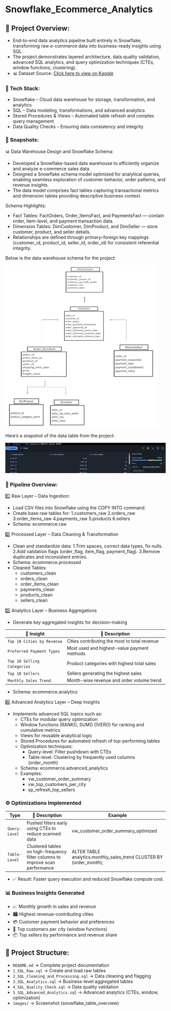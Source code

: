 #  Snowflake_Ecommerce_Analytics

## 📌 Project Overview:
- End-to-end data analytics pipeline built entirely in Snowflake, transforming raw e-commerce data into business-ready insights using SQL.
- The project demonstrates layered architecture, data quality validation, advanced SQL analytics, and query optimization techniques (CTEs, window functions, clustering).
- 📊 Dataset Source: [Click here to view on Kaggle](https://www.kaggle.com/datasets/olistbr/brazilian-ecommerce?resource=download&select=olist_products_dataset.csv)

### 🧰 Tech Stack:

- Snowflake – Cloud data warehouse for storage, transformation, and analytics
- SQL – Data modeling, transformations, and advanced analytics
- Stored Procedures & Views – Automated table refresh and complex query management
- Data Quality Checks – Ensuring data consistency and integrity

### 📸 Snapshots:
📊 Data Warehouse Design and Snowflake Schema:
 - Developed a Snowflake-based data warehouse to efficiently organize and analyze e-commerce sales data.
 - Designed a Snowflake schema model optimized for analytical queries, enabling seamless exploration of customer behavior, order patterns, and revenue insights.
 - The data model comprises fact tables capturing transactional metrics and dimension tables providing descriptive business context.

Schema Highlights:
 - Fact Tables: FactOrders, Order_ItemsFact, and PaymentsFact — contain order, item-level, and payment transaction data.
 - Dimension Tables: DimCustomer, DimProduct, and DimSeller — store customer, product, and seller details.
 - Relationships are defined through primary–foreign key mappings (customer_id, product_id, seller_id, order_id) for consistent referential integrity.
   
Below is the data warehouse schema for the project:

![Data Model](images/data_model.jpg)

Here’s a snapshot of the data table from the project:

![Dataset Preview](images/tables_overview.jpg)

### 🔄 Pipeline Overview:
1️⃣ Raw Layer – Data Ingestion:
- Load CSV files into Snowflake using the COPY INTO command.
- Create base raw tables for:
  1.customers_raw
  2.orders_raw
  3.order_items_raw
  4.payments_raw
  5.products
  6.sellers
- Schema: ecommerce.raw

2️⃣ Processed Layer – Data Cleaning & Transformation
- Clean and standardize data:
  1.Trim spaces, correct data types, fix nulls.
  2.Add validation flags (order_flag, item_flag, payment_flag).
  3.Remove duplicates and inconsistent entries.
- Schema: ecommerce.processed
- Cleaned Tables:
   - customers_clean
   - orders_clean
   - order_items_clean
   - payments_clean
   - products_clean
   - sellers_clean

3️⃣ Analytics Layer – Business Aggregations
- Generate key aggregated insights for decision-making
  
|           🧩  Insight            |                     📄 Description                   |
|-----------------------------------|------------------------------------------------------|
|     `Top 10 Cities by Revenue`    |     Cities contributing the most to total revenue    |
|     `Preferred Payment Types`     |     Most used and highest-value payment methods      |
|     `Top 10 Selling Categories`   |     Product categories with highest total sales      |
|     `Top 10 Sellers`              |     Sellers generating the highest sales             |
|     `Monthly Sales Trend`         |     Month-wise revenue and order volume trend        |

- Schema: ecommerce.analytics

4️⃣ Advanced Analytics Layer – Deep Insights
- Implements advanced SQL topics such as:
  - CTEs for modular query optimization
  - Window functions (RANK(), SUM() OVER()) for ranking and cumulative metrics
  - Views for reusable analytical logic
  - Stored Procedures for automated refresh of top-performing tables
  - Optimization techniques:
       - Query-level: Filter pushdown with CTEs
       - Table-level: Clustering by frequently used columns (order_month)
  - Schema: ecommerce.advanced_analytics
  - Examples:
      - vw_customer_order_summary
      - vw_top_customers_per_city
      - sp_refresh_top_sellers

### ⚙️ Optimizations Implemented

|       Type      |                    📄 Description                                              |                            Example                                 |
|-----------------|--------------------------------------------------------------------------------|---------------------------------------------------------------------|
|  `Query-Level`  |  Pushed filters early using CTEs to reduce scanned data                        | vw_customer_order_summary_optimized                                 |
|  `Table-Level`  |  Clustered tables on high-frequency filter columns to improve scan performance | ALTER TABLE analytics.monthly_sales_trend CLUSTER BY (order_month); |

- ✅ Result: Faster query execution and reduced Snowflake compute cost.

### 📊 Business Insights Generated
- 📈 Monthly growth in sales and revenue
- 🏙️ Highest revenue-contributing cities
- 💳 Customer payment behavior and preferences
- 👥 Top customers per city (window functions)
- 📦 Top sellers by performance and revenue share

## 📂 Project Structure: 
- `README.md` → Complete project documentation
- `1_SQL_Raw.sql` → Create and load raw tables
- `2_SQL_Cleaning_and_Processing.sql` → Data cleaning and flagging
- `3_SQL_Analytics.sql` → Business-level aggregated tables
- `4_SQL_Quality_Check.sql` → Data quality validation
- `5_SQL_Advanced_Analytics.sql` → Advanced analytics (CTEs, window, optimization)
- `images/` → Screenshot (snowflake_table_overview)
  
